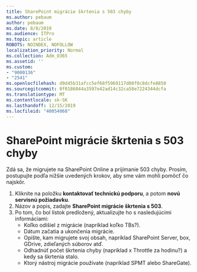 ```yaml
---
title: SharePoint migrácie škrtenia s 503 chyby
ms.author: pebaum
author: pebaum
ms.date: 8/8/2019
ms.audience: ITPro
ms.topic: article
ROBOTS: NOINDEX, NOFOLLOW
localization_priority: Normal
ms.collection: Adm_O365
ms.assetid: ''
ms.custom:
- "9000136"
- "2541"
ms.openlocfilehash: d9d45b31afcc5ef68f5969117d08f0c8dcfe8850
ms.sourcegitcommit: 0f0186044a3597e42ad14c32ca58e7224344dcfa
ms.translationtype: MT
ms.contentlocale: sk-SK
ms.lasthandoff: 12/15/2019
ms.locfileid: "40054068"
---
```

# <a name="sharepoint-migration-throttling-with-503-errors"></a>SharePoint migrácie škrtenia s 503 chyby

Zdá sa, že migrujete na SharePoint Online a prijímanie 503 chyby. Prosím, postupujte podľa nižšie uvedených krokov, aby sme vám mohli pomôcť čo najskôr. 

1. Kliknite na položku **kontaktovať technickú podporu**, a potom **novú servisnú požiadavku**.
2. Názov a popis, zadajte **SharePoint migrácie škrtenia s 503**.
3. Po tom, čo bol lístok predložený, aktualizujte ho s nasledujúcimi informáciami:
    - Koľko odišiel z migrácie (napríklad koľko TBs?).
    - Dátum začatia a ukončenia migrácie.
    - Opíšte, kam migrujete svoj obsah, napríklad SharePoint Server, box, GDrive, zdieľaných súborov atď.
    - Odhadnúť počet škrtenia chyby (napríklad x Throttle za hodinu?) a kedy sa škrtenia stalo.
    - Ktorý nástroj migrácie používate (napríklad SPMT alebo ShareGate).


